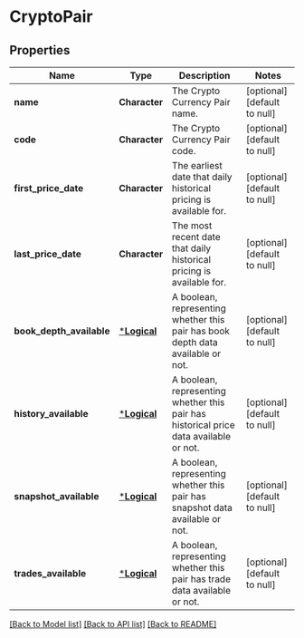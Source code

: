 # CryptoPair

## Properties
Name | Type | Description | Notes
------------ | ------------- | ------------- | -------------
**name** | **Character** | The Crypto Currency Pair name. | [optional] [default to null]
**code** | **Character** | The Crypto Currency Pair code. | [optional] [default to null]
**first_price_date** | **Character** | The earliest date that daily historical pricing is available for. | [optional] [default to null]
**last_price_date** | **Character** | The most recent date that daily historical pricing is available for. | [optional] [default to null]
**book_depth_available** | [***Logical**](Logical.md) | A boolean, representing whether this pair has book depth data available or not. | [optional] [default to null]
**history_available** | [***Logical**](Logical.md) | A boolean, representing whether this pair has historical price data available or not. | [optional] [default to null]
**snapshot_available** | [***Logical**](Logical.md) | A boolean, representing whether this pair has snapshot data available or not. | [optional] [default to null]
**trades_available** | [***Logical**](Logical.md) | A boolean, representing whether this pair has trade data available or not. | [optional] [default to null]

[[Back to Model list]](../README.md#documentation-for-models) [[Back to API list]](../README.md#documentation-for-api-endpoints) [[Back to README]](../README.md)


